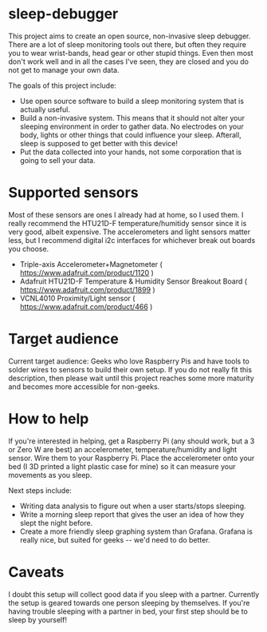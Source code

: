 # sleep-debugger

This project aims to create an open source, non-invasive sleep debugger. There are a lot of sleep monitoring tools out there,
but often they require you to wear wrist-bands, head gear or other stupid things. Even then most don't work well and in all
the cases I've seen, they are closed and you do not get to manage your own data.

The goals of this project include:

- Use open source software to build a sleep monitoring system that is actually useful.
- Build a non-invasive system. This means that it should not alter your sleeping environment in order to gather data. No electrodes 
  on your body, lights or other things that could influence your sleep. Afterall, sleep is supposed to get better with this device!
- Put the data collected into your hands, not some corporation that is going to sell your data.


# Supported sensors

Most of these sensors are ones I already had at home, so I used them. I really recommend the HTU21D-F temperature/humitidy
sensor since it is very good, albeit expensive. The accelerometers and light sensors matter less, but I recommend digital
i2c interfaces for whichever break out boards you choose.

* Triple-axis Accelerometer+Magnetometer ( https://www.adafruit.com/product/1120 )
* Adafruit HTU21D-F Temperature & Humidity Sensor Breakout Board ( https://www.adafruit.com/product/1899 )
* VCNL4010 Proximity/Light sensor ( https://www.adafruit.com/product/466 )


# Target audience

Current target audience: Geeks who love Raspberry Pis and have tools to solder wires to sensors to build their own
setup. If you do not really fit this description, then please wait until this project reaches some more maturity and
becomes more accessible for non-geeks.


# How to help

If you're interested in helping, get a Raspberry Pi (any should work, but a 3 or Zero W are best) an accelerometer,
temperature/humidity and light sensor. Wire them to your Raspberry Pi. Place the accelerometer onto your bed (I 3D printed
a light plastic case for mine) so it can measure your movements as you sleep.

Next steps include:

- Writing data analysis to figure out when a user starts/stops sleeping.
- Write a morning sleep report that gives the user an idea of how they slept the night before.
- Create a more friendly sleep graphing system than Grafana. Grafana is really nice, but suited for geeks -- we'd need to do
better.


# Caveats

I doubt this setup will collect good data if you sleep with a partner. Currently the setup is geared towards one 
person sleeping by themselves. If you're having trouble sleeping with a partner in bed, your first step should be to sleep by
yourself!
